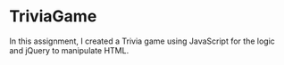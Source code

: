 # TriviaGame

In this assignment, I created a Trivia game using JavaScript for the logic and jQuery to manipulate HTML.

